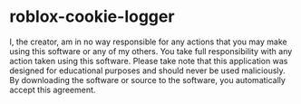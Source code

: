 # roblox-cookie-logger
I, the creator, am in no way responsible for any actions that you may make using this software or any of my others. You take full responsibility with any action taken using this software. Please take note that this application was designed for educational purposes and should never be used maliciously. By downloading the software or source to the software, you automatically accept this agreement.
